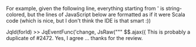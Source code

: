 For example, given the following line, everything starting from ' is string-colored, but the lines of JavaScript below are formatted as if it were Scala code (which is nice, but I don't think the IDE is that smart :))

JqId(forId) >> JqEventFunc('change, JsRaw("""
  $$.ajax({
This is probably a duplicate of #2472.
Yes, I agree ... thanks for the review.
